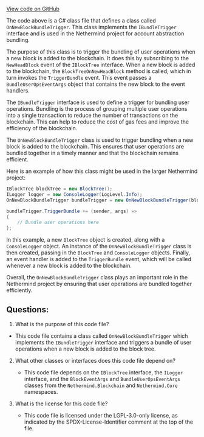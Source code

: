 [View code on GitHub](https://github.com/NethermindEth/nethermind/src/Nethermind/Nethermind.AccountAbstraction/Bundler/OnNewBlockBundleTrigger.cs)

The code above is a C# class file that defines a class called `OnNewBlockBundleTrigger`. This class implements the `IBundleTrigger` interface and is used in the Nethermind project for account abstraction bundling. 

The purpose of this class is to trigger the bundling of user operations when a new block is added to the blockchain. It does this by subscribing to the `NewHeadBlock` event of the `IBlockTree` interface. When a new block is added to the blockchain, the `BlockTreeOnNewHeadBlock` method is called, which in turn invokes the `TriggerBundle` event. This event passes a `BundleUserOpsEventArgs` object that contains the new block to the event handlers. 

The `IBundleTrigger` interface is used to define a trigger for bundling user operations. Bundling is the process of grouping multiple user operations into a single transaction to reduce the number of transactions on the blockchain. This can help to reduce the cost of gas fees and improve the efficiency of the blockchain. 

The `OnNewBlockBundleTrigger` class is used to trigger bundling when a new block is added to the blockchain. This ensures that user operations are bundled together in a timely manner and that the blockchain remains efficient. 

Here is an example of how this class might be used in the larger Nethermind project:

```csharp
IBlockTree blockTree = new BlockTree();
ILogger logger = new ConsoleLogger(LogLevel.Info);
OnNewBlockBundleTrigger bundleTrigger = new OnNewBlockBundleTrigger(blockTree, logger);

bundleTrigger.TriggerBundle += (sender, args) =>
{
    // Bundle user operations here
};
```

In this example, a new `BlockTree` object is created, along with a `ConsoleLogger` object. An instance of the `OnNewBlockBundleTrigger` class is then created, passing in the `BlockTree` and `ConsoleLogger` objects. Finally, an event handler is added to the `TriggerBundle` event, which will be called whenever a new block is added to the blockchain. 

Overall, the `OnNewBlockBundleTrigger` class plays an important role in the Nethermind project by ensuring that user operations are bundled together efficiently.
## Questions: 
 1. What is the purpose of this code file?
   - This code file contains a class called `OnNewBlockBundleTrigger` which implements the `IBundleTrigger` interface and triggers a bundle of user operations when a new block is added to the block tree.

2. What other classes or interfaces does this code file depend on?
   - This code file depends on the `IBlockTree` interface, the `ILogger` interface, and the `BlockEventArgs` and `BundleUserOpsEventArgs` classes from the `Nethermind.Blockchain` and `Nethermind.Core` namespaces.

3. What is the license for this code file?
   - This code file is licensed under the LGPL-3.0-only license, as indicated by the SPDX-License-Identifier comment at the top of the file.